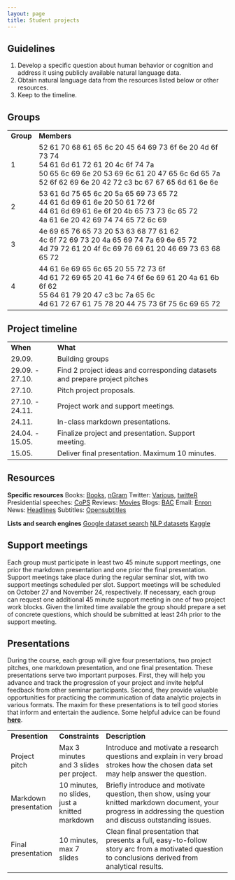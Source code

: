 ```yaml
---
layout: page
title: Student projects
---
```


## Guidelines

1. Develop a specific question about human behavior or cognition and address it using publicly available natural language data.
2. Obtain natural language data from the resources listed below or other resources.
3. Keep to the timeline.

## Groups

<table cellspacing="0" cellpadding="0">
  <tr>
    <td><b>Group</b></td>
    <td><b>Members</b></td>
  </tr>
  <tr>
    <td>1</td>
    <td>52 61 70 68 61 65 6c 20 45 64 69 73 6f 6e 20 4d 6f 73 74<br>54 61 6d 61 72 61 20 4c 6f 74 7a<br>50 65 6c 69 6e 20 53 69 6c 61 20 47 65 6c 6d 65 7a<br>52 6f 62 69 6e 20 42 72 c3 bc 67 67 65 6d 61 6e 6e<br></td>
  </tr>
  <tr>
    <td>2</td>
    <td>53 61 6d 75 65 6c 20 5a 65 69 73 65 72<br>44 61 6d 69 61 6e 20 50 61 72 6f<br>44 61 6d 69 61 6e 6f 20 4b 65 73 73 6c 65 72<br>4a 61 6e 20 42 69 74 74 65 72 6c 69<br></td>
  </tr>
  <tr>
    <td>3</td>
    <td>4e 69 65 76 65 73 20 53 63 68 77 61 62<br>4c 6f 72 69 73 20 4a 65 69 74 7a 69 6e 65 72<br>4d 79 72 61 20 4f 6c 69 76 69 61 20 46 69 73 63 68 65 72<br></td>
  </tr>
  <tr>
    <td>4</td>
    <td>44 61 6e 69 65 6c 65 20 55 72 73 6f<br>4d 61 72 69 65 20 41 6e 74 6f 6e 69 61 20 4a 61 6b 6f 62<br>55 64 61 79 20 47 c3 bc 7a 65 6c<br>4d 61 72 67 61 75 78 20 44 75 73 6f 75 6c 69 65 72<br></td>
  </tr>
</table>

## Project timeline

<table cellspacing="0" cellpadding="0">
  <tr>
    <td ><b>When</b></td>
    <td ><b>What</b></td>
  </tr>
  <tr>
    <td >29.09.</td>
    <td>Building groups</td>
  </tr>
  <tr>
    <td >29.09. - 27.10.</td>
    <td>Find 2 project ideas and corresponding datasets and prepare project pitches</td>
  </tr>
  <tr>
    <td >27.10.</td>
    <td>Pitch project proposals.</td>
  </tr>
  <tr>
    <td >27.10. - 24.11.</td>
    <td>Project work and support meetings.</td>
  </tr>
  <tr>
    <td >24.11.</td>
    <td>In-class markdown presentations.</td>
  </tr>
  <tr>
    <td >24.04. - 15.05.</td>
    <td>Finalize project and presentation. Support meeting.</td>
  </tr>
  <tr>
    <td >15.05.</td>
    <td>Deliver final presentation. Maximum 10 minutes. </td>
  </tr>
</table>

## Resources

<b>Specific resources</b>
Books: <a href="http://www.gutenberg.org/">Books</a>, <a href="https://github.com/seancarmody/ngramr">nGram</a>
Twitter: <a href="https://www.figure-eight.com/data-for-everyone/">Various</a>, <a href="http://geoffjentry.hexdump.org/twitteR.pdf">twitteR</a>
Presidential speeches: <a href="http://www.thegrammarlab.com/?nor-portfolio=corpus-of-presidential-speeches-cops-and-a-clintontrump-corpus">CoPS</a>
Reviews: <a href="http://ai.stanford.edu/~amaas/data/sentiment/">Movies</a>
Blogs: <a href="http://u.cs.biu.ac.il/~koppel/BlogCorpus.htm">BAC</a>
Email: <a href="https://www.cs.cmu.edu/~./enron/">Enron</a>
News: <a href="https://www.kaggle.com/therohk/million-headlines">Headlines</a>
Subtitles: <a href="https://www.opensubtitles.org/de">Opensubtitles</a>

<b>Lists and search engines</b>
<a href="https://datasetsearch.research.google.com/">Google dataset search</a>
<a href="https://github.com/niderhoff/nlp-datasets">NLP datasets</a>
<a href="https://www.kaggle.com/">Kaggle</a>

## Support meetings

Each group must participate in least two 45 minute support meetings, one prior the markdown presentation and one prior the final presentation. Support meetings take place during the regular seminar slot, with two support meetings scheduled per slot. Support meetings will be scheduled on October 27 and November 24, respectively. If necessary, each group can request one additional 45 minute support meeting in one of two project work blocks. Given the limited time available the group should prepare a set of concrete questions, which should be submitted at least 24h prior to the support meeting.    

## Presentations

During the course, each group will give four presentations, two project pitches, one markdown presentation, and one final presentation. These presentations serve two important purposes. First, they will help you advance and track the progression of your project and invite helpful feedback from other seminar participants. Second, they provide valuable opportunities for practicing the communication of data analytic projects in various formats. The maxim for these presentations is to tell good stories that inform and entertain the audience. Some helpful advice can be found <a href="http://www.podiumwisdom.com/blog/2015/11/15/4-tips-best-science-communicators"><b>here</b></a>.

<table cellspacing="0" cellpadding="0">
  <col width="20%"">
  <col width="5%"">
  <col width="75%"">
  <tr>
    <td><b>Presention</b></td>
    <td><b>Constraints</b></td>
    <td><b>Description</b></td>
  </tr>
  <tr></tr>
  <tr>
    <td>Project pitch</td>
    <td>Max 3 minutes and 3 slides per project.</td>
    <td>Introduce and motivate a research questions and explain in very broad strokes how the chosen data set may help answer the question.</td>
  </tr>
  <tr></tr>
  <tr>
    <td>Markdown presentation</td>
    <td>10 minutes, no slides, just a knitted markdown</td>
    <td>Briefly introduce and motivate question, then show, using your knitted markdown document, your progress in addressing the question and discuss outstanding issues.</td>
  </tr>
  <tr></tr>
  <tr>
    <td>Final presentation</td>
    <td>10 minutes, max 7 slides</td>
    <td>Clean final presentation that presents a full, easy-to-follow story arc from a motivated question to conclusions derived from analytical results.</td>
  </tr>
</table>
